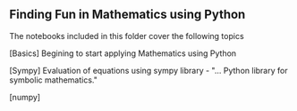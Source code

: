 ## Finding Fun in Mathematics using Python

The notebooks included in this folder cover the following topics

[Basics] Begining to start applying Mathematics using Python

[Sympy] Evaluation of equations using sympy library - "... Python library for symbolic mathematics."

[numpy] 
